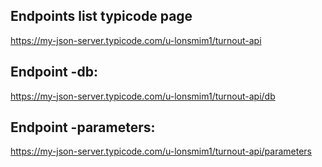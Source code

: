 ## Endpoints list typicode page
https://my-json-server.typicode.com/u-lonsmim1/turnout-api

## Endpoint -db:
https://my-json-server.typicode.com/u-lonsmim1/turnout-api/db

## Endpoint -parameters:
https://my-json-server.typicode.com/u-lonsmim1/turnout-api/parameters


